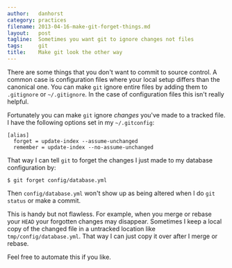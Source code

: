 ```yaml
---
author:   danhorst
category: practices
filename: 2013-04-16-make-git-forget-things.md
layout:   post
tagline:  Sometimes you want git to ignore changes not files
tags:     git
title:    Make git look the other way
---
```


There are some things that you don't want to commit to source control.
A common case is configuration files where your local setup differs than the canonical one.
You can make `git` ignore entire files by adding them to `.gitignore` or `~/.gitignore`.
In the case of configuration files this isn't really helpful.

Fortunately you can make `git` ignore _changes_ you've made to a tracked file.
I have the following options set in my `~/.gitconfig`:

    [alias]
      forget = update-index --assume-unchanged
      remember = update-index --no-assume-unchanged

That way I can tell `git` to forget the changes I just made to my database configuration by:

    $ git forget config/database.yml

Then `config/database.yml` won't show up as being altered when I do `git status` or make a commit.

This is handy but not flawless.
For example, when you merge or rebase your `HEAD` your forgotten changes may disappear.
Sometimes I keep a local copy of the changed file in a untracked location like `tmp/config/database.yml`.
That way I can just copy it over after I merge or rebase.

Feel free to automate this if you like.

